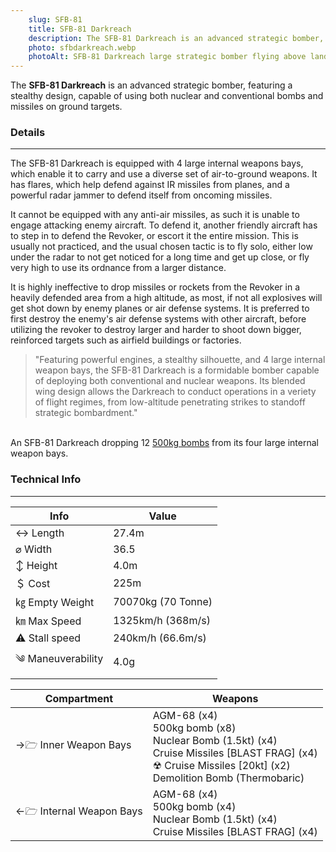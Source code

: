 ```yaml
---
    slug: SFB-81
    title: SFB-81 Darkreach
    description: The SFB-81 Darkreach is an advanced strategic bomber, featuring a stealthy design, capable of using both nuclear and conventional bombs and missiles on ground targets.
    photo: sfbdarkreach.webp
    photoAlt: SFB-81 Darkreach large strategic bomber flying above land in the evening
---
```


The **SFB-81 Darkreach** is an advanced strategic bomber, featuring a stealthy design, capable of using both nuclear and conventional bombs and missiles on ground targets.


### Details 
---

The SFB-81 Darkreach is equipped with 4 large internal weapons bays, which enable it to carry and use a diverse set of air-to-ground weapons. It has flares, which help defend against IR missiles from planes, and a powerful radar jammer to defend itself from oncoming missiles. 

It cannot be equipped with any anti-air missiles, as such it is unable to engage attacking enemy aircraft. To defend it, another friendly aircraft has to step in to defend the Revoker, or escort it the entire mission. This is usually not practiced, and the usual chosen tactic is to fly solo, either low under the radar to not get noticed for a long time and get up close, or fly very high to use its ordnance from a larger distance. 

It is highly ineffective to drop missiles or rockets from the Revoker in a heavily defended area from a high altitude, as most, if not all explosives will get shot down by enemy planes or air defense systems. It is preferred to first destroy the enemy's air defense systems with other aircraft, before utilizing the revoker to destroy larger and harder to shoot down bigger, reinforced targets such as airfield buildings or factories. 

> "Featuring powerful engines, a stealthy silhouette, and 4 large internal weapon bays, the SFB-81 Darkreach is a formidable bomber capable of deploying both conventional and nuclear weapons. Its blended wing design allows the Darkreach to conduct operations in a veriety of flight regimes, from low-altitude penetrating strikes to standoff strategic bombardment."


<span class="imageBox" style="max-width: 235px;">
  <Pic name="sfbdropping.webp" alt="SFB-81 Darkreach bomber dropping bombs from its bottom internal weapon bays" width="235px" {slug}/>
  <br>
  An SFB-81 Darkreach dropping 12 <a href="/w/500kg-bomb">500kg bombs</a> from its four large internal weapon bays.
</span>

### Technical Info
---

<span class="inlineChildren">
<span class="firstColumn">

| Info              | Value        |
| -----------       | -----------        |
| ↔ Length          | 27.4m            |
| ⌀ Width           | 36.5          |
| ↕ Height          | 4.0m              |
| ＄ Cost           | 225m             |
| ㎏ Empty Weight   | 70070kg (70 Tonne) |
| ㎞ Max Speed      | 1325km/h (368m/s)   |
| ⚠ Stall speed    | 240km/h (66.6m/s)        |
| ༄ Maneuverability | 4.0g               |

</span>

<span class="firstColumn">

| Compartment             | Weapons        |
| -----------            | -----------        |
| →🗁 Inner Weapon Bays         | AGM-68 (x4)<br>500kg bomb (x8)<br>Nuclear Bomb (1.5kt) (x4)<br>Cruise Missiles [BLAST FRAG] (x4)<br>☢ Cruise Missiles [20kt] (x2)<br>Demolition Bomb (Thermobaric)  |
| ←🗁 Internal Weapon Bays   | AGM-68 (x4)<br>500kg bomb (x4)<br>Nuclear Bomb (1.5kt) (x4)<br>Cruise Missiles [BLAST FRAG] (x4)   |

</span>
</span>

<Gallery>
    <Pic name="SFB-81 two darkreaches by filfio.webp" alt="Two SFB-81 revokers flying together high in the clouds, going on a bombing mission" width="350px" subpath="gallery" responsive={true} {slug}/>
    <Pic name="SFB-81 Escort flight revoker by filfio.webp" alt="Outside view of an SFB-81 being escorted by an FS-12 jet during a sunset in a bombing mission, while FS-12 is releasing flares to evade a missile" width="350px" subpath="gallery" responsive={true} {slug}/> 
    <Pic name="FS-12 Tandem Flight by alexphan5404.webp" alt="FS-12 flying alongside a TA-30 Compass and a SFB-81 Darkreach" width="350px" subpath="gallery" responsive={true} global={true} {slug}/> 
    <Pic name="SFB-81 Escort flight by cyanfox3006.webp" alt="Cockpit view from an FS-12 Escorting an SFB-81 Darkreach from behind" global={true} width="350px" subpath="gallery" responsive={true} {slug}/> 

</Gallery>

  <script>
    import Pic from "$lib/pic.svelte"
    import Gallery from "$lib/gallery.svelte"
  </script>